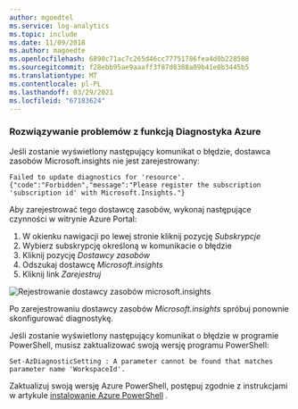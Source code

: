 ```yaml
---
author: mgoedtel
ms.service: log-analytics
ms.topic: include
ms.date: 11/09/2018
ms.author: magoedte
ms.openlocfilehash: 6890c71ac7c265d46cc77751786fea4d0b228588
ms.sourcegitcommit: f28ebb95ae9aaaff3f87d8388a09b41e0b3445b5
ms.translationtype: MT
ms.contentlocale: pl-PL
ms.lasthandoff: 03/29/2021
ms.locfileid: "67183624"
---
```

### <a name="troubleshoot-azure-diagnostics"></a>Rozwiązywanie problemów z funkcją Diagnostyka Azure

Jeśli zostanie wyświetlony następujący komunikat o błędzie, dostawca zasobów Microsoft.insights nie jest zarejestrowany:

`Failed to update diagnostics for 'resource'. {"code":"Forbidden","message":"Please register the subscription 'subscription id' with Microsoft.Insights."}`

Aby zarejestrować tego dostawcę zasobów, wykonaj następujące czynności w witrynie Azure Portal:

1.  W okienku nawigacji po lewej stronie kliknij pozycję *Subskrypcje*
2.  Wybierz subskrypcję określoną w komunikacie o błędzie
3.  Kliknij pozycję *Dostawcy zasobów*
4.  Odszukaj dostawcę *Microsoft.insights*
5.  Kliknij link *Zarejestruj*

![Rejestrowanie dostawcy zasobów microsoft.insights](./media/log-analytics-troubleshoot-azure-diagnostics/log-analytics-register-microsoft-diagnostics-resource-provider.png)

Po zarejestrowaniu dostawcy zasobów *Microsoft.insights* spróbuj ponownie skonfigurować diagnostykę.


Jeśli zostanie wyświetlony następujący komunikat o błędzie w programie PowerShell, musisz zaktualizować swoją wersję programu PowerShell:

`Set-AzDiagnosticSetting : A parameter cannot be found that matches parameter name 'WorkspaceId'.`

Zaktualizuj swoją wersję Azure PowerShell, postępuj zgodnie z instrukcjami w artykule [instalowanie Azure PowerShell](/powershell/azure/install-az-ps) .
